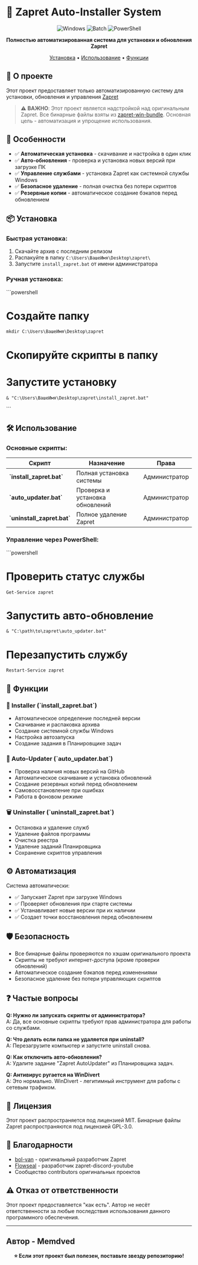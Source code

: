 # 🚀 Zapret Auto-Installer System

<div align="center">

![Windows](https://img.shields.io/badge/Windows-0078D6?style=for-the-badge&logo=windows&logoColor=white)
![Batch](https://img.shields.io/badge/Batch-4D4D4D?style=for-the-badge&logo=windowsterminal&logoColor=white)
![PowerShell](https://img.shields.io/badge/PowerShell-5391FE?style=for-the-badge&logo=powershell&logoColor=white)

**Полностью автоматизированная система для установки и обновления Zapret**

[Установка](#-установка) • [Использование](#-использование) • [Функции](#-функции)

</div>

## 📖 О проекте

Этот проект предоставляет только автоматизированную систему для установки, обновления и управления [Zapret](https://github.com/bol-van/zapret)

> ⚠️ **ВАЖНО**: Этот проект является надстройкой над оригинальным Zapret. Все бинарные файлы взяты из [zapret-win-bundle](https://github.com/bol-van/zapret-win-bundle). Основная цель - автоматизация и упрощение использования.

## 🎯 Особенности

- ✅ **Автоматическая установка** - скачивание и настройка в один клик
- ✅ **Авто-обновления** - проверка и установка новых версий при загрузке ПК
- ✅ **Управление службами** - установка Zapret как системной службы Windows
- ✅ **Безопасное удаление** - полная очистка без потери скриптов
- ✅ **Резервные копии** - автоматическое создание бэкапов перед обновлением

## 📦 Установка

### Быстрая установка:
1. Скачайте архив с последним релизом
2. Распакуйте в папку `C:\Users\ВашеИмя\Desktop\zapret\`
3. Запустите `install_zapret.bat` от имени администратора

### Ручная установка:
\`\`\`powershell
# Создайте папку
```
mkdir C:\Users\ВашеИмя\Desktop\zapret
```

# Скопируйте скрипты в папку
# Запустите установку
```
& "C:\Users\ВашеИмя\Desktop\zapret\install_zapret.bat"
```
\`\`\`

## 🛠️ Использование

### Основные скрипты:

| Скрипт | Назначение | Права |
|--------|------------|-------|
| **\`install_zapret.bat\`** | Полная установка системы | Администратор |
| **\`auto_updater.bat\`** | Проверка и установка обновлений | Администратор |
| **\`uninstall_zapret.bat\`** | Полное удаление Zapret | Администратор |

### Управление через PowerShell:
\`\`\`powershell
# Проверить статус службы
```Get-Service zapret```

# Запустить авто-обновление
```& "C:\path\to\zapret\auto_updater.bat"```

# Перезапустить службу
```Restart-Service zapret```

## 🔧 Функции

### 🚀 Installer (\`install_zapret.bat\`)
- Автоматическое определение последней версии
- Скачивание и распаковка архива
- Создание системной службы Windows
- Настройка автозапуска
- Создание задания в Планировщике задач

### 🔄 Auto-Updater (\`auto_updater.bat\`)  
- Проверка наличия новых версий на GitHub
- Автоматическое скачивание и установка обновлений
- Создание резервных копий перед обновлением
- Самовосстановление при ошибках
- Работа в фоновом режиме

### 🗑️ Uninstaller (\`uninstall_zapret.bat\`)
- Остановка и удаление служб
- Удаление файлов программы
- Очистка реестра
- Удаление заданий Планировщика
- Сохранение скриптов управления

## ⚙️ Автоматизация

Система автоматически:
- ✅ Запускает Zapret при загрузке Windows
- ✅ Проверяет обновления при старте системы
- ✅ Устанавливает новые версии при их наличии
- ✅ Создает точки восстановления перед обновлением

## 🛡️ Безопасность

- Все бинарные файлы проверяются по хэшам оригинального проекта
- Скрипты не требуют интернет-доступа (кроме проверки обновлений)
- Автоматическое создание бэкапов перед изменениями
- Безопасное удаление без потери управляющих скриптов

## ❓ Частые вопросы

**Q: Нужно ли запускать скрипты от администратора?**  
A: Да, все основные скрипты требуют прав администратора для работы со службами.

**Q: Что делать если папка не удаляется при uninstall?**  
A: Перезагрузите компьютер и запустите uninstall снова.

**Q: Как отключить авто-обновления?**  
A: Удалите задание "Zapret AutoUpdater" из Планировщика задач.

**Q: Антивирус ругается на WinDivert**  
A: Это нормально. WinDivert - легитимный инструмент для работы с сетевым трафиком.

## 📄 Лицензия

Этот проект распространяется под лицензией MIT. Бинарные файлы Zapret распространяются под лицензией GPL-3.0.

## 🙏 Благодарности

- [bol-van](https://github.com/bol-van) - оригинальный разработчик Zapret
- [Flowseal](https://github.com/Flowseal) - разработчик zapret-discord-youtube
- Сообщество contributors оригинальных проектов

## ⚠️ Отказ от ответственности

Этот проект предоставляется "как есть". Автор не несёт ответственности за любые последствия использования данного программного обеспечения.

---

## Автор - Memdved

<div align="center">

**⭐ Если этот проект был полезен, поставьте звезду репозиторию!**

</div>
